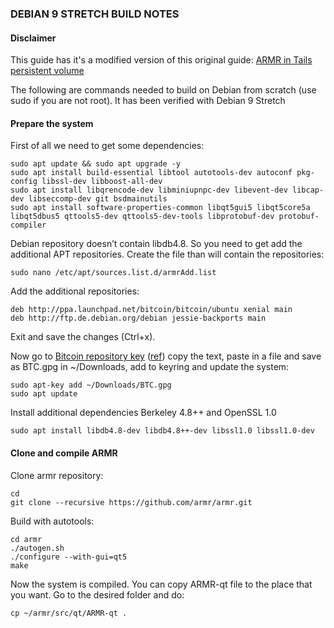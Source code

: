 ### DEBIAN 9 STRETCH BUILD NOTES


#### Disclaimer

This guide has it's a modified version of this original guide: [ARMR in Tails persistent volume](https://gist.github.com/dragononcrypto/d3df54d72b23f7c1023876cc7264707e)


The following are commands needed to build on Debian from scratch (use sudo if you are not root). It has been verified with Debian 9 Stretch

#### Prepare the system

First of all we need to get some dependencies:

``` 
sudo apt update && sudo apt upgrade -y
sudo apt install build-essential libtool autotools-dev autoconf pkg-config libssl-dev libboost-all-dev
sudo apt install libqrencode-dev libminiupnpc-dev libevent-dev libcap-dev libseccomp-dev git bsdmainutils
sudo apt install software-properties-common libqt5gui5 libqt5core5a libqt5dbus5 qttools5-dev qttools5-dev-tools libprotobuf-dev protobuf-compiler
```

Debian repository doesn’t contain libdb4.8. So you need to get add the additional APT repositories. Create the file than will contain the repositories:

``` 
sudo nano /etc/apt/sources.list.d/armrAdd.list
 ``` 
 
Add the additional repositories:

```
deb http://ppa.launchpad.net/bitcoin/bitcoin/ubuntu xenial main
deb http://ftp.de.debian.org/debian jessie-backports main
```    

Exit and save the changes (Ctrl+x).

Now go to [Bitcoin repository key](https://keyserver.ubuntu.com/pks/lookup?op=get&search=0xD46F45428842CE5E) ([ref](https://launchpad.net/~bitcoin/+archive/ubuntu/bitcoin)) copy the text, paste in a file and save as BTC.gpg in ~/Downloads, add to keyring and update the system:

```
sudo apt-key add ~/Downloads/BTC.gpg
sudo apt update
```
Install additional dependencies Berkeley 4.8++ and OpenSSL 1.0

```
sudo apt install libdb4.8-dev libdb4.8++-dev libssl1.0 libssl1.0-dev
```

#### Clone and compile ARMR

Clone armr repository:

```
cd 
git clone --recursive https://github.com/armr/armr.git
```

Build with autotools:

```
cd armr
./autogen.sh
./configure --with-gui=qt5
make
```

Now the system is compiled. You can copy ARMR-qt file to the place that you want. Go to the desired folder and do:

```
cp ~/armr/src/qt/ARMR-qt .
```



